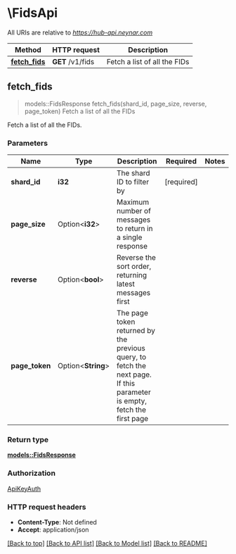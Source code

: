 # \FidsApi

All URIs are relative to *https://hub-api.neynar.com*

Method | HTTP request | Description
------------- | ------------- | -------------
[**fetch_fids**](FidsApi.md#fetch_fids) | **GET** /v1/fids | Fetch a list of all the FIDs



## fetch_fids

> models::FidsResponse fetch_fids(shard_id, page_size, reverse, page_token)
Fetch a list of all the FIDs

Fetch a list of all the FIDs.

### Parameters


Name | Type | Description  | Required | Notes
------------- | ------------- | ------------- | ------------- | -------------
**shard_id** | **i32** | The shard ID to filter by | [required] |
**page_size** | Option<**i32**> | Maximum number of messages to return in a single response |  |
**reverse** | Option<**bool**> | Reverse the sort order, returning latest messages first |  |
**page_token** | Option<**String**> | The page token returned by the previous query, to fetch the next page. If this parameter is empty, fetch the first page |  |

### Return type

[**models::FidsResponse**](FidsResponse.md)

### Authorization

[ApiKeyAuth](../README.md#ApiKeyAuth)

### HTTP request headers

- **Content-Type**: Not defined
- **Accept**: application/json

[[Back to top]](#) [[Back to API list]](../README.md#documentation-for-api-endpoints) [[Back to Model list]](../README.md#documentation-for-models) [[Back to README]](../README.md)


